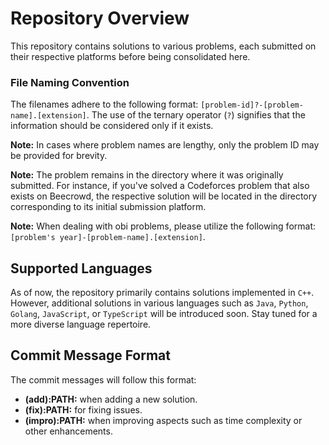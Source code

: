 # Repository Overview

This repository contains solutions to various problems, each submitted on their respective platforms before being consolidated here.

### File Naming Convention
The filenames adhere to the following format: `[problem-id]?-[problem-name].[extension]`. The use of the ternary operator (`?`) signifies that the information should be considered only if it exists.

**Note:** In cases where problem names are lengthy, only the problem ID may be provided for brevity.

**Note:** The problem remains in the directory where it was originally submitted. For instance, if you've solved a Codeforces problem that also exists on Beecrowd, the respective solution will be located in the directory corresponding to its initial submission platform.

**Note:** When dealing with obi problems, please utilize the following format: `[problem's year]-[problem-name].[extension]`.

## Supported Languages
As of now, the repository primarily contains solutions implemented in `C++`. However, additional solutions in various languages such as `Java`, `Python`, `Golang`, `JavaScript`, or `TypeScript` will be introduced soon. Stay tuned for a more diverse language repertoire.

## Commit Message Format

The commit messages will follow this format:

- **(add):PATH:** when adding a new solution.
- **(fix):PATH:** for fixing issues.
- **(impro):PATH:** when improving aspects such as time complexity or other enhancements.

